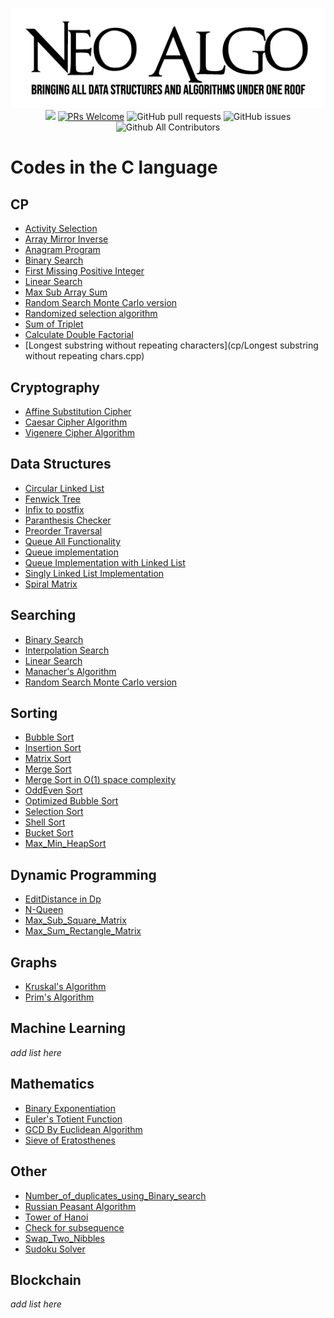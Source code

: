 <p align="center">
    <img src="../img/neo_algo.png"><br>
    <img src="https://img.shields.io/github/license/tesseractcoding/neoalgo?style=flat">
    <a href="http://makeapullrequest.com" target="_blank"><img src="https://img.shields.io/badge/PRs-welcome-brightgreen.svg?style=flat" alt="PRs Welcome"></a>
    <img alt="GitHub pull requests" src="https://img.shields.io/github/issues-pr/tesseractcoding/neoalgo">
    <img alt="GitHub issues" src="https://img.shields.io/github/issues/tesseractcoding/neoalgo">
    <img alt="Github All Contributors" src="https://img.shields.io/github/all-contributors/tesseractcoding/neoalgo">
</p>

# Codes in the C language

## CP

- [Activity Selection](cp/Activity_selection.c)
- [Array Mirror Inverse](cp/Array_Mirror_Inverse.c)
- [Anagram Program](cp/anagram_program.c)
- [Binary Search](search/BinarySearch.c)
- [First Missing Positive Integer](cp/first_missing_positive_integer.c)
- [Linear Search](search/linear_search.c)
- [Max Sub Array Sum](cp/maxSubArraySum.c)
- [Random Search Monte Carlo version](search/random_search.c)
- [Randomized selection algorithm](search/randomized_selection_algorithm.c)
- [Sum of Triplet](cp/sum_of_triplet.c)
- [Calculate Double Factorial](cp/doublefactorial.c)
- [Longest substring without repeating characters](cp/Longest substring without repeating chars.cpp)

## Cryptography

- [Affine Substitution Cipher](cryptography/Affine_Substitution_Cipher.c)
- [Caesar Cipher Algorithm](cryptography/caesar_cipher.c)
- [Vigenere Cipher Algorithm](cryptography/Vigenere_Cipher.c)

## Data Structures

- [Circular Linked List](ds/CircularLinkedList.c)
- [Fenwick Tree](ds/FenwickTree.c)
- [Infix to postfix](ds/infix_to_postfix.c)
- [Paranthesis Checker](ds/paranchecker.c)
- [Preorder Traversal](ds/Preordertraversal.c)
- [Queue All Functionality](ds/queue_all_functionality.c)
- [Queue implementation](ds/Queueimplementation.c)
- [Queue Implementation with Linked List](ds/QueueImplementationWithList.c)
- [Singly Linked List Implementation](ds/singly_linked_list.c)
- [Spiral Matrix](ds/Spiral_Matrix.c)

## Searching

- [Binary Search](search/BinarySearch.c)
- [Interpolation Search](search/Interpolation.c)
- [Linear Search](search/linear_search.c)
- [Manacher's Algorithm](search/Manacher's_Algorithm.c)
- [Random Search Monte Carlo version](search/random_search.c)

## Sorting

- [Bubble Sort](sort/bubble_sort.c)
- [Insertion Sort](sort/InsertionSort.c)
- [Matrix Sort](sort/MatrixSorting.c)
- [Merge Sort](sort/MergeSort.c)
- [Merge Sort in O(1) space complexity](<sort/mergesort_in_O(1)_space_complexity.c>)
- [OddEven Sort](sort/oddevensort.c)
- [Optimized Bubble Sort](sort/OPtimizBubble_Sort.c)
- [Selection Sort](sort/selection_sort.c)
- [Shell Sort](sort/ShellSort.c)
- [Bucket Sort](sort/bucketSort.c)
- [Max_Min_HeapSort](sort/MAX_MIN_HeapSort.c)

## Dynamic Programming

- [EditDistance in Dp](dp/EditDistanceDP.c)
- [N-Queen](https://github.com/subhayu99/NeoAlgo/blob/master/C/dp/N-Queen.c)
- [Max_Sub_Square_Matrix](dp/Max_Sub_SquareMatrixwithAll_1s.c)
- [Max_Sum_Rectangle_Matrix](dp/Max_Sum_Rectangle.c)

## Graphs

- [Kruskal's Algorithm](graphs/Kruskal_Algorithm.c)
- [Prim's Algorithm](graphs/Prim_Algorithm.c)

## Machine Learning

_add list here_

## Mathematics

- [Binary Exponentiation](math/Binary_Exponentiation.c)
- [Euler's Totient Function](math/Euler's_Totient_function.c)
- [GCD By Euclidean Algorithm](math/GCD_In_C.c)
- [Sieve of Eratosthenes](math/Sieve_of_Eratosthenes.c)

## Other

- [Number_of_duplicates_using_Binary_search](other/Number_of_duplicates_using_Binary_search.c)
- [Russian Peasant Algorithm](other/Russian_Peasant_Algorithm.c)
- [Tower of Hanoi](other/Tower_Of_Hanoi.c)
- [Check for subsequence](other/check_for_subsequence.c)
- [Swap_Two_Nibbles](other/Swap_two_nibbles.c)
- [Sudoku Solver](other/SudokuSolver.c)

## Blockchain

_add list here_
